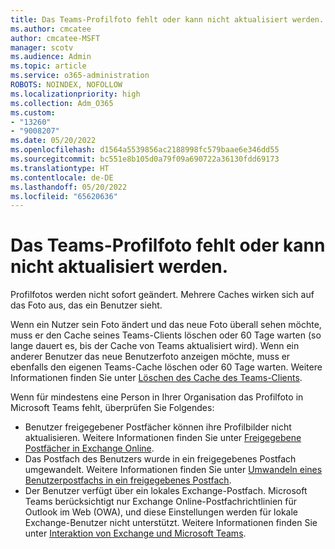 ```yaml
---
title: Das Teams-Profilfoto fehlt oder kann nicht aktualisiert werden.
ms.author: cmcatee
author: cmcatee-MSFT
manager: scotv
ms.audience: Admin
ms.topic: article
ms.service: o365-administration
ROBOTS: NOINDEX, NOFOLLOW
ms.localizationpriority: high
ms.collection: Adm_O365
ms.custom:
- "13260"
- "9008207"
ms.date: 05/20/2022
ms.openlocfilehash: d1564a5539856ac2188998fc579baae6e346dd55
ms.sourcegitcommit: bc551e8b105d0a79f09a690722a36130fdd69173
ms.translationtype: HT
ms.contentlocale: de-DE
ms.lasthandoff: 05/20/2022
ms.locfileid: "65620636"
---
```

# <a name="teams-profile-photo-is-missing-or-cant-be-updated"></a>Das Teams-Profilfoto fehlt oder kann nicht aktualisiert werden.

Profilfotos werden nicht sofort geändert. Mehrere Caches wirken sich auf das Foto aus, das ein Benutzer sieht.

Wenn ein Nutzer sein Foto ändert und das neue Foto überall sehen möchte, muss er den Cache seines Teams-Clients löschen oder 60 Tage warten (so lange dauert es, bis der Cache von Teams aktualisiert wird). Wenn ein anderer Benutzer das neue Benutzerfoto anzeigen möchte, muss er ebenfalls den eigenen Teams-Cache löschen oder 60 Tage warten. Weitere Informationen finden Sie unter [Löschen des Cache des Teams-Clients](https://docs.microsoft.com/microsoftteams/troubleshoot/teams-administration/clear-teams-cache).
 
Wenn für mindestens eine Person in Ihrer Organisation das Profilfoto in Microsoft Teams fehlt, überprüfen Sie Folgendes:

- Benutzer freigegebener Postfächer können ihre Profilbilder nicht aktualisieren. Weitere Informationen finden Sie unter [Freigegebene Postfächer in Exchange Online](https://docs.microsoft.com/exchange/collaboration-exo/shared-mailboxes).
- Das Postfach des Benutzers wurde in ein freigegebenes Postfach umgewandelt. Weitere Informationen finden Sie unter [Umwandeln eines Benutzerpostfachs in ein freigegebenes Postfach](https://docs.microsoft.com/microsoft-365/admin/email/convert-user-mailbox-to-shared-mailbox).
- Der Benutzer verfügt über ein lokales Exchange-Postfach. Microsoft Teams berücksichtigt nur Exchange Online-Postfachrichtlinien für Outlook im Web (OWA), und diese Einstellungen werden für lokale Exchange-Benutzer nicht unterstützt. Weitere Informationen finden Sie unter [Interaktion von Exchange und Microsoft Teams](https://docs.microsoft.com/MicrosoftTeams/exchange-teams-interact).